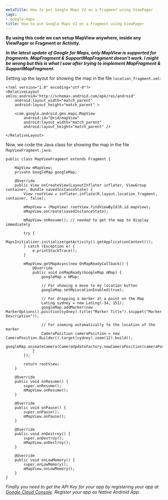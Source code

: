 ```yaml
---
metaTitle: How to put Google Maps V2 on a Fragment using ViewPager
tags:
- google-maps
title: How to put Google Maps V2 on a Fragment using ViewPager
---
```


**By using this code we can setup MapView anywhere, inside any ViewPager or Fragment or Activity.**


***In the latest update of Google for Maps, only MapView is supported for fragments. MapFragment & SupportMapFragment doesn't work. I might be wrong but this is what I saw after trying to implement MapFragment & SupportMapFragment.***


Setting up the layout for showing the map in the file `location_fragment.xml`:



```
<?xml version="1.0" encoding="utf-8"?>
<RelativeLayout xmlns:android="http://schemas.android.com/apk/res/android"
    android:layout_width="match_parent"
    android:layout_height="match_parent" >

    <com.google.android.gms.maps.MapView
        android:id="@+id/mapView"
        android:layout_width="match_parent"
        android:layout_height="match_parent" />

</RelativeLayout>

```

Now, we code the Java class for showing the map in the file `MapViewFragment.java`:



```
public class MapViewFragment extends Fragment {

    MapView mMapView;
    private GoogleMap googleMap;

    @Override
    public View onCreateView(LayoutInflater inflater, ViewGroup container, Bundle savedInstanceState) {
        View rootView = inflater.inflate(R.layout.location_fragment, container, false);

        mMapView = (MapView) rootView.findViewById(R.id.mapView);
        mMapView.onCreate(savedInstanceState);

        mMapView.onResume(); // needed to get the map to display immediately

        try {
            MapsInitializer.initialize(getActivity().getApplicationContext());
        } catch (Exception e) {
            e.printStackTrace();
        }

        mMapView.getMapAsync(new OnMapReadyCallback() {
            @Override
            public void onMapReady(GoogleMap mMap) {
                googleMap = mMap;

                // For showing a move to my location button
                googleMap.setMyLocationEnabled(true);

                // For dropping a marker at a point on the Map
                LatLng sydney = new LatLng(-34, 151);
                googleMap.addMarker(new MarkerOptions().position(sydney).title("Marker Title").snippet("Marker Description"));

                // For zooming automatically to the location of the marker
                CameraPosition cameraPosition = new CameraPosition.Builder().target(sydney).zoom(12).build();
                googleMap.animateCamera(CameraUpdateFactory.newCameraPosition(cameraPosition));
            }
        });

        return rootView;
    }

    @Override
    public void onResume() {
        super.onResume();
        mMapView.onResume();
    }

    @Override
    public void onPause() {
        super.onPause();
        mMapView.onPause();
    }

    @Override
    public void onDestroy() {
        super.onDestroy();
        mMapView.onDestroy();
    }

    @Override
    public void onLowMemory() {
        super.onLowMemory();
        mMapView.onLowMemory();
    }
}

```

*Finally you need to get the API Key for your app by registering your app at [Google Cloud Console](https://cloud.google.com/console). Register your app as Native Android App.*


